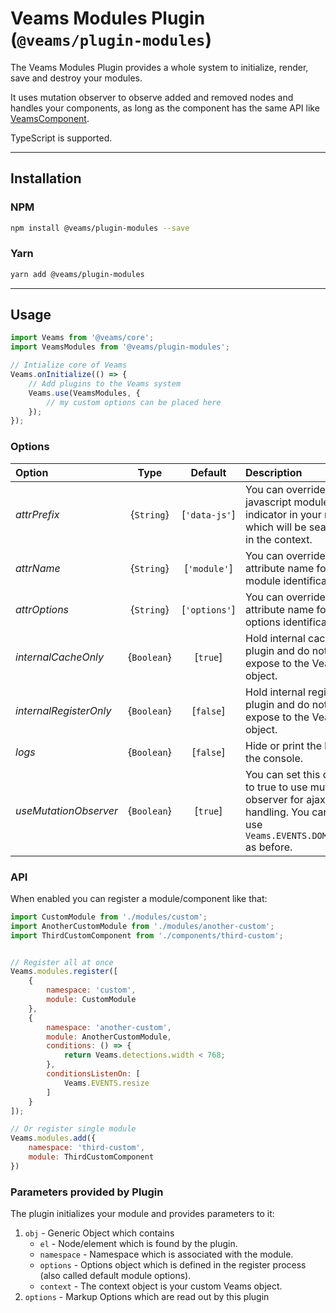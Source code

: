 [//]: # ({{#wrapWith "content-section"}})

[//]: #     ({{#wrapWith "grid-row"}})
[//]: #         ({{#wrapWith "grid-col" colClasses="is-col-mobile-l-8"}})

# Veams Modules Plugin (`@veams/plugin-modules`)

The Veams Modules Plugin provides a whole system to initialize, render, save and destroy your modules.

It uses mutation observer to observe added and removed nodes and handles your components, as long as the component has the same API like [VeamsComponent](https://github.com/Veams/component).

TypeScript is supported. 

---------------

## Installation

### NPM

``` bash 
npm install @veams/plugin-modules --save
```

### Yarn 

``` bash 
yarn add @veams/plugin-modules
```

---------------

## Usage

``` js
import Veams from '@veams/core';
import VeamsModules from '@veams/plugin-modules';

// Intialize core of Veams
Veams.onInitialize(() => {
   	// Add plugins to the Veams system
	Veams.use(VeamsModules, {
		// my custom options can be placed here
	});
});
```

### Options

| Option | Type | Default | Description |
|:--- |:---:|:---:|:--- |
| _attrPrefix_ | {`String`} | [`'data-js'`] | You can override the javascript module indicator in your markup which will be searched in the context. |
| _attrName_ | {`String`} | [`'module'`] | You can override the attribute name for module identification. |
| _attrOptions_ | {`String`} | [`'options'`] | You can override the attribute name for options identification. |
| _internalCacheOnly_ | {`Boolean`} | [`true`] | Hold internal cache in plugin and do not expose to the Veams object. |
| _internalRegisterOnly_ | {`Boolean`} | [`false`] | Hold internal register in plugin and do not expose to the Veams object. |
| _logs_ | {`Boolean`} | [`false`] | Hide or print the logs to the console. |
| _useMutationObserver_ | {`Boolean`} | [`true`] | You can set this option to true to use mutation observer for ajax handling. You can also use `Veams.EVENTS.DOMchanged` as before. |

### API

When enabled you can register a module/component like that:

``` js
import CustomModule from './modules/custom';
import AnotherCustomModule from './modules/another-custom';
import ThirdCustomComponent from './components/third-custom';


// Register all at once
Veams.modules.register([
	{
        namespace: 'custom',
        module: CustomModule
    },
    {
        namespace: 'another-custom',
        module: AnotherCustomModule,
        conditions: () => {
            return Veams.detections.width < 768;
        },
        conditionsListenOn: [
            Veams.EVENTS.resize
        ]
    }
]);

// Or register single module 
Veams.modules.add({
	namespace: 'third-custom',
	module: ThirdCustomComponent
})
```

### Parameters provided by Plugin

The plugin initializes your module and provides parameters to it: 

1. `obj` - Generic Object which contains
    - `el` - Node/element which is found by the plugin.
    - `namespace` - Namespace which is associated with the module. 
    - `options` - Options object which is defined in the register process (also called default module options).
    - `context` - The context object is your custom Veams object.
2. `options` - Markup Options which are read out by this plugin


[//]: #         ({{/wrapWith}})
[//]: #     ({{/wrapWith}})

[//]: # ({{/wrapWith}})